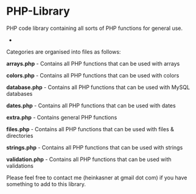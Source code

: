 <h1>PHP-Library</h1>

<p>PHP code library containing all sorts of PHP functions for general use.</p>

-

Categories are organised into files as follows:

<strong>arrays.php</strong> - Contains all PHP functions that can be used with arrays

<strong>colors.php</strong> - Contains all PHP functions that can be used with colors

<strong>database.php</strong> - Contains all PHP functions that can be used with MySQL databases

<strong>dates.php</strong> - Contains all PHP functions that can be used with dates

<strong>extra.php</strong> - Contains general PHP functions

<strong>files.php</strong> - Contains all PHP functions that can be used with files & directories

<strong>strings.php</strong> - Contains all PHP functions that can be used with strings

<strong>validation.php</strong> - Contains all PHP functions that can be used with validations

Please feel free to contact me (heinkasner at gmail dot com) if you have something to add to this library.
